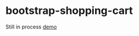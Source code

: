 # bootstrap-shopping-cart
Still in process
[demo]( https://eunisechen.github.io/bootstrap-shopping-cart/)
